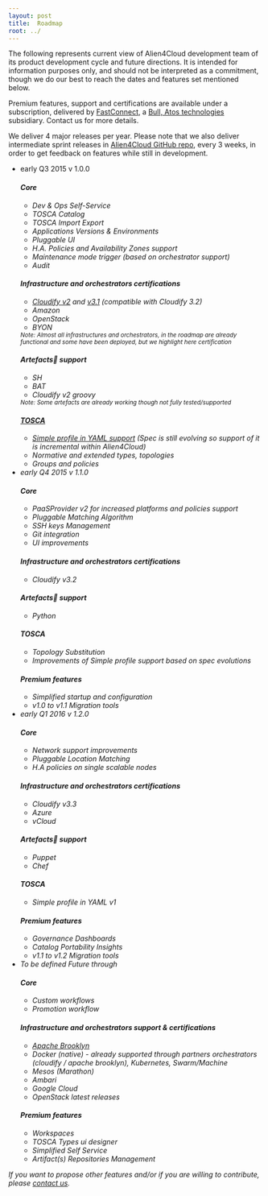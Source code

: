 ```yaml
---
layout: post
title:  Roadmap
root: ../
---
```


<div class="container">
  <p>
    The following represents current view of Alien4Cloud development team of its product development cycle and future directions. It is intended for information purposes only, and should not be interpreted as a commitment, though we do our best to reach the dates and features set mentioned below.
  </p>
  <p>
    Premium features, support and certifications are available under a subscription, delivered by <a href="http://fastconnect.fr" target="_blank">FastConnect</a>, a <a href="http://www.bull.com" target="_blank">Bull, Atos technologies</a> subsidiary. Contact us for more details.
  </p>
  <p>
    We deliver 4 major releases per year.
    Please note that we also deliver intermediate sprint releases in <a href="https://github.com/alien4cloud/alien4cloud" target="_blank">Alien4Cloud GitHub repo</a>, every 3 weeks, in order to get feedback on features while still in development.
  </p>

  <ul class="cbp_tmtimeline">
  	<li>
  		<time class="cbp_tmtime" datetime="2015-07"><span>early Q3 2015</span> <span>v 1.0.0</span></time>
  		<div class="cbp_tmicon"><i class="fa fa-rocket" /></div>
  		<div class="cbp_tmlabel">
        <h4>Core</h4>
        <ul>
  			   <li>Dev & Ops Self-Service</li>
           <li>TOSCA Catalog</li>
           <li>TOSCA Import Export</li>
           <li>Applications Versions & Environments</li>
           <li>Pluggable UI</li>
           <li>H.A. Policies and Availability Zones support</li>
           <li>Maintenance mode trigger (based on orchestrator support)</li>
           <li>Audit</li>
        </ul>
        <h4>Infrastructure and orchestrators certifications</h4>
        <ul>
  			   <li><a href="https://github.com/alien4cloud/alien4cloud-cloudify2-provider" target="_blank">Cloudify v2</a> and <a href="https://github.com/alien4cloud/alien4cloud-cloudify3-provider" target="_blank">v3.1</a> (compatible with Cloudify 3.2)</li>
           <li>Amazon</li>
           <li>OpenStack</li>
           <li>BYON</li>
        </ul>
        <small>Note: Almost all infrastructures and orchestrators, in the roadmap are already functional and some have been deployed, but we highlight here certification</small>
        <h4>Artefacts support</h4>
        <ul>
          <li>SH</li>
          <li>BAT</li>
  			  <li>Cloudify v2 groovy</li>
        </ul>
        <small>Note: Some artefacts are already working though not fully tested/supported</small>
        <h4><a href="https://www.oasis-open.org/committees/tc_home.php?wg_abbrev=tosca" target="_blank">TOSCA</a></h4>
        <ul>
          <li><a href="http://docs.oasis-open.org/tosca/TOSCA-Simple-Profile-YAML/v1.0/csd03/TOSCA-Simple-Profile-YAML-v1.0-csd03.html" target="_blank">Simple profile in YAML support</a> (Spec is still evolving so support of it is incremental within Alien4Cloud)</li>
          <li>Normative and extended types, topologies</li>
          <li>Groups and policies</li>
        </ul>
  		</div>
  	</li>
    <li>
  		<time class="cbp_tmtime" datetime="2015-10"><span>early Q4 2015</span> <span>v 1.1.0</span></time>
  		<div class="cbp_tmicon"><i class="fa fa-rocket" /></div>
  		<div class="cbp_tmlabel">
        <h4>Core</h4>
        <ul>
  			   <li>PaaSProvider v2 for increased platforms and policies support</li>
           <li>Pluggable Matching Algorithm</li>
           <li>SSH keys Management</li>
           <li>Git integration</li>
           <li>UI improvements</li>
        </ul>
        <h4>Infrastructure and orchestrators certifications</h4>
        <ul>
  			   <li>Cloudify v3.2</li>
        </ul>
        <h4>Artefacts support</h4>
        <ul>
          <li>Python</li>
        </ul>
        <h4>TOSCA</h4>
        <ul>
          <li>Topology Substitution</li>
          <li>Improvements of Simple profile support based on spec evolutions</li>
        </ul>
        <h4>Premium features</h4>
        <ul>
          <li>Simplified startup and configuration</li>
          <li>v1.0 to v1.1 Migration tools</li>
        </ul>
  		</div>
  	</li>
    <li>
  		<time class="cbp_tmtime" datetime="2016-01"><span>early Q1 2016</span> <span>v 1.2.0</span></time>
  		<div class="cbp_tmicon"><i class="fa fa-rocket" /></div>
  		<div class="cbp_tmlabel">
        <h4>Core</h4>
        <ul>
  			   <li>Network support improvements</li>
           <li>Pluggable Location Matching</li>
           <li>H.A policies on single scalable nodes</li>
        </ul>
        <h4>Infrastructure and orchestrators certifications</h4>
        <ul>
  			   <li>Cloudify v3.3</li>
           <li>Azure</li>
           <li>vCloud</li>
        </ul>
        <h4>Artefacts support</h4>
        <ul>
          <li>Puppet</li>
          <li>Chef</li>
        </ul>
        <h4>TOSCA</h4>
        <ul>
          <li>Simple profile in YAML v1</li>
        </ul>
        <h4>Premium features</h4>
        <ul>
          <li>Governance Dashboards</li>
          <li>Catalog Portability Insights</li>
          <li>v1.1 to v1.2 Migration tools</li>
        </ul>
  		</div>
  	</li>
    <li>
  		<time class="cbp_tmtime" datetime="2016-01"><span>To be defined</span> <span>Future through</span></time>
  		<div class="cbp_tmicon"><i class="fa fa-rocket" /></div>
  		<div class="cbp_tmlabel">
        <h4>Core</h4>
        <ul>
           <li>Custom workflows</li>
           <li>Promotion workflow</li>
        </ul>
        <h4>Infrastructure and orchestrators support & certifications</h4>
        <ul>
           <li><a href="https://github.com/alien4cloud/a4c-brooklyn-provider" target="_blank">Apache Brooklyn</a></li>
           <li>Docker (native) - already supported through partners orchestrators (cloudify / apache brooklyn), Kubernetes, Swarm/Machine</li>
           <li>Mesos (Marathon)</li>
           <li>Ambari</li>
           <li>Google Cloud</li>
           <li>OpenStack latest releases</li>
        </ul>
        <h4>Premium features</h4>
        <ul>
  			  <li>Workspaces</li>
          <li>TOSCA Types ui designer</li>
          <li>Simplified Self Service</li>
          <li>Artifact(s) Repositories Management</li>
        </ul>
  		</div>
  	</li>
  </ul>
  If you want to propose other features and/or if you are willing to contribute, please <a href="/community/index.html">contact us</a>.
</div>
